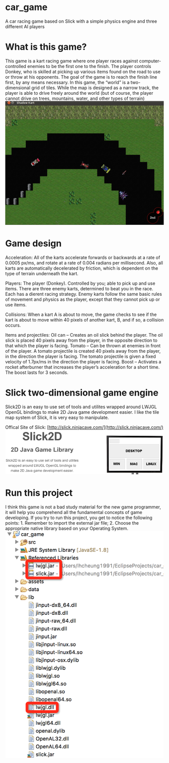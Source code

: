# car_game
A car racing game based on Slick with a simple physics engine and three different AI players

# What is this game?
This game is a kart racing game where one player races against computer-controlled enemies to be the first one to the finish. The player controls Donkey, who is skilled at picking up various items found on the road to use or throw at his opponents. The goal of the game is to reach the finish line first, by any means necessary. 
In this game, the “world” is a two-dimensional grid of tiles. While the map is designed as a narrow track, the player is able to drive freely around the world (but of course, the player cannot drive on trees, mountains, water, and other types of terrain)
![Alt text](https://github.com/lhCheung1991/car_game/blob/master/image/acting.png?raw=true "Optional Title")

# Game design
Acceleration: All of the karts accelerate forwards or backwards at a rate of 0.0005 px/ms, and rotate at a rate of 0.004 radians per millisecond. Also, all karts are automatically decelerated by friction, which is dependent on the type of terrain underneath the kart.

Players: The player (Donkey). Controlled by you; able to pick up and use items. There are three enemy karts, determined to beat you in the race. Each has a dierent racing strategy. Enemy karts follow the same basic rules of movement and physics as the player, except that they cannot pick up or use items.

Collisions: When a kart A is about to move, the game checks to see if the kart is about to move within 40 pixels of another kart, B, and if so, a collision occurs. 

Items and projectiles: Oil can – Creates an oil slick behind the player. The oil slick is placed 40 pixels away from the player, in the opposite direction to that which the player is facing. Tomato – Can be thrown at enemies in front of the player. A tomato projectile is created 40 pixels away from the player, in the direction the player is facing. The tomato projectile is given a fixed velocity of 1.7px/ms in the direction the player is facing. Boost – Activates a rocket afterburner that increases the player’s acceleration for a short time. The boost lasts for 3 seconds.

# Slick two-dimensional game engine
Slick2D is an easy to use set of tools and utilites wrapped around LWJGL OpenGL bindings to make 2D Java game development easier.
I like the tile map system of Slick, it is very easy to manipulate. 

Offical Site of Slick: [http://slick.ninjacave.com/](http://slick.ninjacave.com/)
![Alt text](https://github.com/lhCheung1991/car_game/blob/master/image/slick.png?raw=true "Optional Title")

# Run this project
I think this game is not a bad study material for the new game programmer, it will help you comprehend all the fundamental concepts of game developing. If you try to run this project, you get to notice the following points: 1. Remember to import the external jar file; 2. Choose the appropriate native library based on your Operating System.
![Alt text](https://github.com/lhCheung1991/car_game/blob/master/image/config.png?raw=true "Optional Title")
